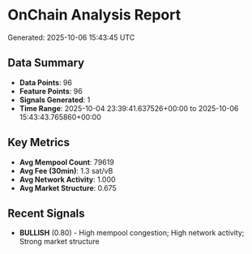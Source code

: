 # OnChain Analysis Report
Generated: 2025-10-06 15:43:45 UTC

## Data Summary
- **Data Points**: 96
- **Feature Points**: 96
- **Signals Generated**: 1
- **Time Range**: 2025-10-04 23:39:41.637526+00:00 to 2025-10-06 15:43:43.765860+00:00

## Key Metrics
- **Avg Mempool Count**: 79619
- **Avg Fee (30min)**: 1.3 sat/vB
- **Avg Network Activity**: 1.000
- **Avg Market Structure**: 0.675

## Recent Signals
- **BULLISH** (0.80) - High mempool congestion; High network activity; Strong market structure
